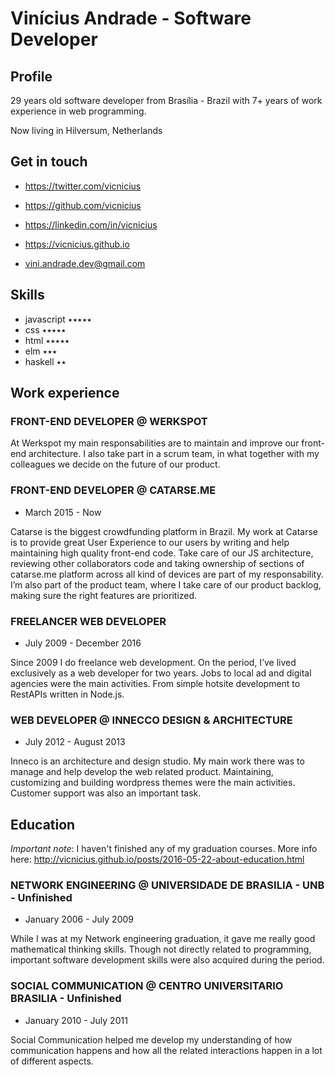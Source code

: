 # Vinícius Andrade - Software Developer

## Profile

29 years old software developer from Brasília - Brazil with 7+ years of work experience in web programming.

Now living in Hilversum, Netherlands

## Get in touch

- https://twitter.com/vicnicius
- https://github.com/vicnicius
- https://linkedin.com/in/vicnicius
- https://vicnicius.github.io

- vini.andrade.dev@gmail.com

## Skills

- javascript ٭٭٭٭٭
- css        ٭٭٭٭٭
- html       ٭٭٭٭٭
- elm        ٭٭٭
- haskell    ٭٭

## Work experience

### FRONT-END DEVELOPER @ WERKSPOT

At Werkspot my main responsabilities are to maintain and improve our front-end architecture. I also take part in a scrum team, in what together with my colleagues we decide on the future of our product.

### FRONT-END DEVELOPER @ CATARSE.ME

- March 2015 - Now

Catarse is the biggest crowdfunding platform in Brazil. My work at Catarse is to provide great User Experience to our users by writing and help maintaining high quality front-end code. Take care of our JS architecture, reviewing other collaborators code and taking ownership of sections of catarse.me platform across all kind of devices are part of my responsability. I’m also part of the product team, where I take care of our product backlog, making sure the right features are prioritized.

### FREELANCER WEB DEVELOPER

- July 2009 - December 2016

Since 2009 I do freelance web development. On the period, I’ve lived exclusively as a web developer for two years. Jobs to local ad and digital agencies were the main activities. From simple hotsite development to RestAPIs written in Node.js.

### WEB DEVELOPER @ INNECCO DESIGN & ARCHITECTURE

- July 2012 - August 2013

Inneco is an architecture and design studio. My main work there was to manage and help develop the web related product. Maintaining, customizing and building wordpress themes were the main activities. Customer support was also an important task.

## Education

*Important note*: I haven't finished any of my graduation courses. More info here: http://vicnicius.github.io/posts/2016-05-22-about-education.html

### NETWORK ENGINEERING @ UNIVERSIDADE DE BRASILIA - UNB - Unfinished

- January 2006 - July 2009

While I was at my Network engineering graduation, it gave me really good mathematical thinking skills. Though not directly related to programming, important software development skills were also acquired during the period.

### SOCIAL COMMUNICATION @ CENTRO UNIVERSITARIO BRASILIA - Unfinished

- January 2010 - July 2011

Social Communication helped me develop my understanding of how communication happens and how all the related interactions happen in a lot of different aspects.
